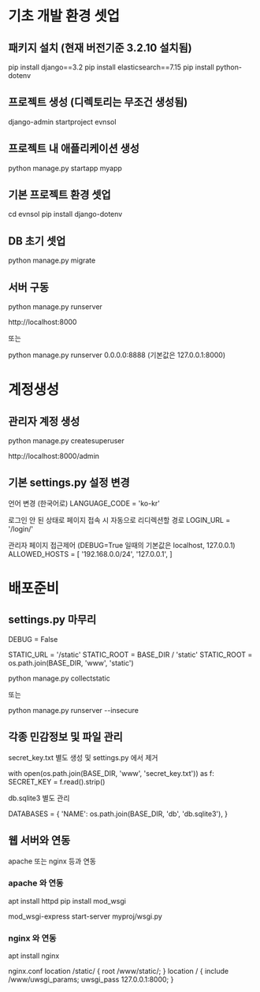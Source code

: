 # 기초 개발 환경 셋업

## 패키지 설치 (현재 버전기준 3.2.10 설치됨)
pip install django==3.2
pip install elasticsearch==7.15
pip install python-dotenv

## 프로젝트 생성 (디렉토리는 무조건 생성됨)
django-admin startproject evnsol

## 프로젝트 내 애플리케이션 생성
python manage.py startapp myapp

## 기본 프로젝트 환경 셋업
cd evnsol
pip install django-dotenv

## DB 초기 셋업
python manage.py migrate

## 서버 구동
python manage.py runserver

http://localhost:8000

또는

python manage.py runserver 0.0.0.0:8888
(기본값은 127.0.0.1:8000)


# 계정생성

## 관리자 계정 생성
python manage.py createsuperuser

http://localhost:8000/admin

## 기본 settings.py 설정 변경
언어 변경 (한국어로)
LANGUAGE_CODE = 'ko-kr'

로그인 안 된 상태로 페이지 접속 시 자동으로 리디렉션할 경로
LOGIN_URL = '/login/'

관리자 페이지 접근제어 (DEBUG=True 일때의 기본값은 localhost, 127.0.0.1)
ALLOWED_HOSTS = [
    '192.168.0.0/24',
    '127.0.0.1',
]


# 배포준비

## settings.py 마무리
DEBUG = False

STATIC_URL = '/static'
STATIC_ROOT = BASE_DIR / 'static'
STATIC_ROOT = os.path.join(BASE_DIR, 'www', 'static')

python manage.py collectstatic

또는

python manage.py runserver --insecure


## 각종 민감정보 및 파일 관리

secret_key.txt 별도 생성 및 settings.py 에서 제거

with open(os.path.join(BASE_DIR, 'www', 'secret_key.txt')) as f:
    SECRET_KEY = f.read().strip()


db.sqlite3 별도 관리

DATABASES = {
    'NAME': os.path.join(BASE_DIR, 'db', 'db.sqlite3'),
}


## 웹 서버와 연동

apache 또는 nginx 등과 연동

### apache 와 연동
apt install httpd
pip install mod_wsgi

mod_wsgi-express start-server myproj/wsgi.py

### nginx 와 연동
apt install nginx

nginx.conf
location /static/ {
    root /www/static/;
}
location / {
    include /www/uwsgi_params;
    uwsgi_pass 127.0.0.1:8000;
}


